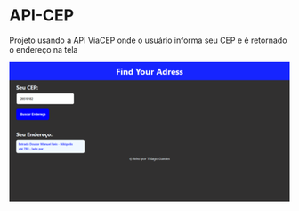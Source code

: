 # API-CEP
Projeto usando a API ViaCEP onde o usuário informa seu CEP e é retornado o endereço na tela

![Texto Alternativo](https://github.com/GuedesThi/API-CEP/raw/main/screencapture-127-0-0-1-5500-index-html-2023-11-15-21_53_18.png)


